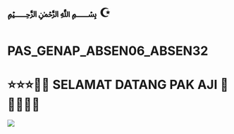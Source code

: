 # ﷽ ☪

# PAS_GENAP_ABSEN06_ABSEN32
# ⭐⭐⭐🙏🙏 SELAMAT DATANG PAK AJI 🤲🤲🌹🌹🌹

![](https://media.tenor.com/W3LLABGg6nMAAAAi/miggi-star-with-bismillah.gif)
